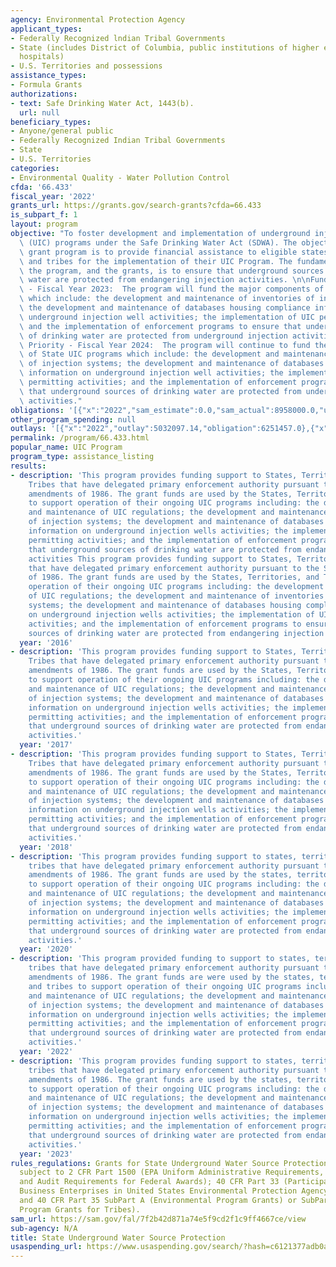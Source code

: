 ```yaml
---
agency: Environmental Protection Agency
applicant_types:
- Federally Recognized lndian Tribal Governments
- State (includes District of Columbia, public institutions of higher education and
  hospitals)
- U.S. Territories and possessions
assistance_types:
- Formula Grants
authorizations:
- text: Safe Drinking Water Act, 1443(b).
  url: null
beneficiary_types:
- Anyone/general public
- Federally Recognized Indian Tribal Governments
- State
- U.S. Territories
categories:
- Environmental Quality - Water Pollution Control
cfda: '66.433'
fiscal_year: '2022'
grants_url: https://grants.gov/search-grants?cfda=66.433
is_subpart_f: 1
layout: program
objective: "To foster development and implementation of underground injection control\
  \ (UIC) programs under the Safe Drinking Water Act (SDWA). The objective of the\
  \ grant program is to provide financial assistance to eligible states, territories,\
  \ and tribes for the implementation of their UIC Program. The fundamental goal of\
  \ the program, and the grants, is to ensure that underground sources of drinking\
  \ water are protected from endangering injection activities. \n\nFunding Priority\
  \ - Fiscal Year 2023:  The program will fund the major components of State UIC programs\
  \ which include: the development and maintenance of inventories of injection systems;\
  \ the development and maintenance of databases housing compliance information on\
  \ underground injection well activities; the implementation of UIC permitting activities;\
  \ and the implementation of enforcement programs to ensure that underground sources\
  \ of drinking water are protected from underground injection activities.  Funding\
  \ Priority - Fiscal Year 2024:  The program will continue to fund the major components\
  \ of State UIC programs which include: the development and maintenance of inventories\
  \ of injection systems; the development and maintenance of databases housing compliance\
  \ information on underground injection well activities; the implementation of UIC\
  \ permitting activities; and the implementation of enforcement programs to ensure\
  \ that underground sources of drinking water are protected from underground injection\
  \ activities."
obligations: '[{"x":"2022","sam_estimate":0.0,"sam_actual":8958000.0,"usa_spending_actual":5703897.0},{"x":"2023","sam_estimate":9720000.0,"sam_actual":0.0,"usa_spending_actual":6413009.0},{"x":"2024","sam_estimate":11387000.0,"sam_actual":0.0,"usa_spending_actual":4578256.0}]'
other_program_spending: null
outlays: '[{"x":"2022","outlay":5032097.14,"obligation":6251457.0},{"x":"2023","outlay":5043320.56,"obligation":5606876.0},{"x":"2024","outlay":1107843.49,"obligation":2722822.0}]'
permalink: /program/66.433.html
popular_name: UIC Program
program_type: assistance_listing
results:
- description: 'This program provides funding support to States, Territories, and
    Tribes that have delegated primary enforcement authority pursuant to the SDWA
    amendments of 1986. The grant funds are used by the States, Territories, and Tribes
    to support operation of their ongoing UIC programs including: the development
    and maintenance of UIC regulations; the development and maintenance of inventories
    of injection systems; the development and maintenance of databases housing compliance
    information on underground injection wells activities; the implementation of UIC
    permitting activities; and the implementation of enforcement programs to ensure
    that underground sources of drinking water are protected from endangering injection
    activities This program provides funding support to States, Territories, and Tribes
    that have delegated primary enforcement authority pursuant to the SDWA amendments
    of 1986. The grant funds are used by the States, Territories, and Tribes to support
    operation of their ongoing UIC programs including: the development and maintenance
    of UIC regulations; the development and maintenance of inventories of injection
    systems; the development and maintenance of databases housing compliance information
    on underground injection wells activities; the implementation of UIC permitting
    activities; and the implementation of enforcement programs to ensure that underground
    sources of drinking water are protected from endangering injection activities. '
  year: '2016'
- description: 'This program provides funding support to States, Territories, and
    Tribes that have delegated primary enforcement authority pursuant to the SDWA
    amendments of 1986. The grant funds are used by the States, Territories, and Tribes
    to support operation of their ongoing UIC programs including: the development
    and maintenance of UIC regulations; the development and maintenance of inventories
    of injection systems; the development and maintenance of databases housing compliance
    information on underground injection wells activities; the implementation of UIC
    permitting activities; and the implementation of enforcement programs to ensure
    that underground sources of drinking water are protected from endangering injection
    activities.'
  year: '2017'
- description: 'This program provides funding support to States, Territories, and
    Tribes that have delegated primary enforcement authority pursuant to the SDWA
    amendments of 1986. The grant funds are used by the States, Territories, and Tribes
    to support operation of their ongoing UIC programs including: the development
    and maintenance of UIC regulations; the development and maintenance of inventories
    of injection systems; the development and maintenance of databases housing compliance
    information on underground injection wells activities; the implementation of UIC
    permitting activities; and the implementation of enforcement programs to ensure
    that underground sources of drinking water are protected from endangering injection
    activities.'
  year: '2018'
- description: 'This program provides funding support to states, territories, and
    tribes that have delegated primary enforcement authority pursuant to the SDWA
    amendments of 1986. The grant funds are used by the states, territories, and tribes
    to support operation of their ongoing UIC programs including: the development
    and maintenance of UIC regulations; the development and maintenance of inventories
    of injection systems; the development and maintenance of databases housing compliance
    information on underground injection wells activities; the implementation of UIC
    permitting activities; and the implementation of enforcement programs to ensure
    that underground sources of drinking water are protected from endangering injection
    activities.'
  year: '2020'
- description: 'This program provided funding to support to states, territories, and
    tribes that have delegated primary enforcement authority pursuant to the SDWA
    amendments of 1986. The grant funds are were used by the states, territories,
    and tribes to support operation of their ongoing UIC programs including: the development
    and maintenance of UIC regulations; the development and maintenance of inventories
    of injection systems; the development and maintenance of databases housing compliance
    information on underground injection wells activities; the implementation of UIC
    permitting activities; and the implementation of enforcement programs to ensure
    that underground sources of drinking water are protected from endangering injection
    activities.'
  year: '2022'
- description: 'This program provides funding support to states, territories, and
    tribes that have delegated primary enforcement authority pursuant to the SDWA
    amendments of 1986. The grant funds are used by the states, territories, and tribes
    to support operation of their ongoing UIC programs including: the development
    and maintenance of UIC regulations; the development and maintenance of inventories
    of injection systems; the development and maintenance of databases housing compliance
    information on underground injection wells activities; the implementation of UIC
    permitting activities; and the implementation of enforcement programs to ensure
    that underground sources of drinking water are protected from endangering injection
    activities.'
  year: '2023'
rules_regulations: Grants for State Underground Water Source Protection Programs are
  subject to 2 CFR Part 1500 (EPA Uniform Administrative Requirements, Cost Principles,
  and Audit Requirements for Federal Awards); 40 CFR Part 33 (Participation by Disadvantaged
  Business Enterprises in United States Environmental Protection Agency Programs);
  and 40 CFR Part 35 SubPart A (Environmental Program Grants) or SubPart B (Environmental
  Program Grants for Tribes).
sam_url: https://sam.gov/fal/7f2b42d871a74e5f9cd2f1c9ff4667ce/view
sub-agency: N/A
title: State Underground Water Source Protection
usaspending_url: https://www.usaspending.gov/search/?hash=c6121377adb0a70649453cbf37bb2843
---
```

